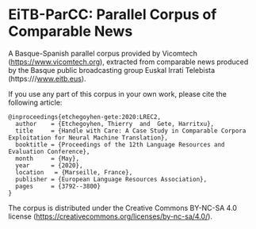 # EiTB-ParCC: Parallel Corpus of Comparable News

A Basque-Spanish parallel corpus provided by Vicomtech (https://www.vicomtech.org), extracted from comparable news produced by the Basque public broadcasting group Euskal Irrati Telebista (https:///www.eitb.eus).

If you use any part of this corpus in your own work, please cite the following article:

```
@inproceedings{etchegoyhen-gete:2020:LREC2,
  author    = {Etchegoyhen, Thierry  and  Gete, Harritxu},
  title     = {Handle with Care: A Case Study in Comparable Corpora Exploitation for Neural Machine Translation},
  booktitle = {Proceedings of the 12th Language Resources and Evaluation Conference},
  month     = {May},
  year      = {2020},
  location   = {Marseille, France},
  publisher = {European Language Resources Association},
  pages     = {3792--3800}
}
```
The corpus is distributed under the Creative Commons BY-NC-SA 4.0 license (https://creativecommons.org/licenses/by-nc-sa/4.0/).  
